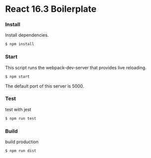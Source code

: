 # React 16.3 Boilerplate

### Install
Install dependencies.
```sh
$ npm install
```

### Start
This script runs the webpack-dev-server that provides live reloading.
```sh
$ npm start
```
The default port of this server is 5000.

### Test
test with jest
```sh
$ npm run test
```

### Build
build production
```sh
$ npm run dist
```